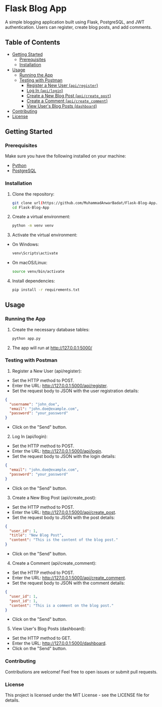 # Flask Blog App

A simple blogging application built using Flask, PostgreSQL, and JWT authentication. Users can register, create blog posts, and add comments.

## Table of Contents
- [Getting Started](#getting-started)
  - [Prerequisites](#prerequisites)
  - [Installation](#installation)
- [Usage](#usage)
  - [Running the App](#running-the-app)
  - [Testing with Postman](#testing-with-postman)
    - [Register a New User (`api/register`)](#register-a-new-user-apiregister)
    - [Log In (`api/login`)](#log-in-apilogin)
    - [Create a New Blog Post (`api/create_post`)](#create-a-new-blog-post-apicreate_post)
    - [Create a Comment (`api/create_comment`)](#create-a-comment-apicreate_comment)
    - [View User's Blog Posts (`dashboard`)](#view-users-blog-posts-dashboard)
- [Contributing](#contributing)
- [License](#license)

## Getting Started

### Prerequisites

Make sure you have the following installed on your machine:

- [Python](https://www.python.org/downloads/)
- [PostgreSQL](https://www.postgresql.org/download/)

### Installation

1. Clone the repository:
   ```bash
   git clone url(https://github.com/MuhammadAnwarBadat/Flask-Blog-App.git)
   cd Flask-Blog-App

2. Create a virtual environment:
   ```bash
   python -m venv venv

3. Activate the virtual environment:
  - On Windows:
    ```bash
    venv\Scripts\activate
  - On macOS/Linux:
    ```bash
    source venv/bin/activate

4. Install dependencies:
   ```bash
   pip install -r requirements.txt

## Usage

### Running the App

1. Create the necessary database tables:
   ```bash
   python app.py

2. The app will run at http://127.0.0.1:5000/

### Testing with Postman

1. Register a New User (api/register):
- Set the HTTP method to POST.
- Enter the URL: http://127.0.0.1:5000/api/register.
- Set the request body to JSON with the user registration details:
```json
{
  "username": "john_doe",
  "email": "john.doe@example.com",
  "password": "your_password"
}
```
- Click on the "Send" button.

2. Log In (api/login):
- Set the HTTP method to POST.
- Enter the URL: http://127.0.0.1:5000/api/login.
- Set the request body to JSON with the login details:
```json
{
  "email": "john.doe@example.com",
  "password": "your_password"
}
```
- Click on the "Send" button.

3. Create a New Blog Post (api/create_post):
- Set the HTTP method to POST.
- Enter the URL: http://127.0.0.1:5000/api/create_post.
- Set the request body to JSON with the post details:
```json
{
  "user_id": 1,  
  "title": "New Blog Post",
  "content": "This is the content of the blog post."
}
```
- Click on the "Send" button.

4. Create a Comment (api/create_comment):
- Set the HTTP method to POST.
- Enter the URL: http://127.0.0.1:5000/api/create_comment.
- Set the request body to JSON with the comment details:
```json
{
  "user_id": 1,  
  "post_id": 1,  
  "content": "This is a comment on the blog post."
}
```
- Click on the "Send" button.

5. View User's Blog Posts (dashboard):
- Set the HTTP method to GET.
- Enter the URL: http://127.0.0.1:5000/dashboard.
- Click on the "Send" button.

### Contributing
Contributions are welcome! Feel free to open issues or submit pull requests.

### License
This project is licensed under the MIT License - see the LICENSE file for details.


